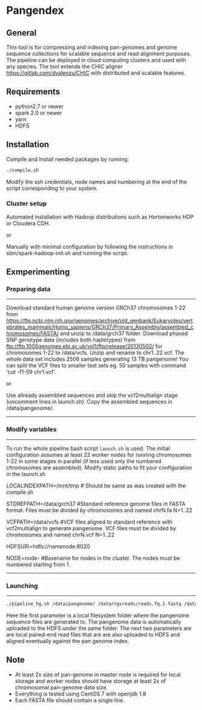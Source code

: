 Pangendex
=================

General
-------

This tool is for compressing and indexing pan-genomes and genome sequence collections for scalable sequence and read alignment purposes. The pipeline can be deployed in cloud computing clusters and used with any species. The tool extends the CHIC aligner https://gitlab.com/dvalenzu/CHIC with distributed and scalable features.


Requirements
------------

* python2.7 or newer
* spark 2.0 or newer
* yarn
* HDFS


Installation
-------

Compile and Install needed packages by running:
```bash
./compile.sh
```
Modify the ssh credentials, node names and numbering at the end of the script corresponding to your system.

### Cluster setup
Automated installation with Hadoop distributions such as Hortonworks HDP or Cloudera CDH.

or

Manually with minimal configuration by following the instructions in sbin/spark-hadoop-init.sh and running the script.


Exmperimenting
---
### Preparing data
---
Download standard human genome version GRCh37 chromosomes 1-22 from https://ftp.ncbi.nlm.nih.gov/genomes/archive/old_genbank/Eukaryotes/vertebrates_mammals/Homo_sapiens/GRCh37/Primary_Assembly/assembled_chromosomes/FASTA/ and unzip to /data/grch37 folder.
Download phased SNP genotype data (includes both haplotypes) from ftp://ftp.1000genomes.ebi.ac.uk/vol1/ftp/release/20130502/ for chromosomes 1-22 to /data/vcfs. Unzip and rename to chr1..22.vcf. 
The whole data set includes 2506 samples generating 13 TB pangenome! You can split the VCF files to smaller test sets eg. 50 samples with command 'cut -f1-59 chr1.vcf'.

or

Use allready assembled sequences and skip the vcf2multialign stage (uncomment lines in launch.sh). Copy the assembled sequences in /data/pangenome/.

---
### Modify variables
---

To run the whole pipeline bash scirpt `launch.sh` is used.
The initial configuration assumes at least 22 worker nodes for running chromosomes 1-22 in some stages in parallel (if less used only the numbered chromosomes are assembled).
Modify static paths to fit your configuration in the launch.sh

LOCALINDEXPATH=/mnt/tmp # Should be same as was created with the compile.sh

STDREFPATH=/data/grch37 #Standard reference genome files in FASTA format. Files must be divided by chromosomes and named chrN.fa N=1..22

VCFPATH=/data/vcfs #VCF files aligned to standard reference with vcf2multialign to generate pangenome. VCF files must be divided by chromosomes and named chrN.vcf N=1..22

HDFSURI=hdfs://namenode:8020

NODE=node- #Basename for nodes in the cluster. The nodes must be numbered starting from 1.

---
### Launching
---

```bash
./pipeline_hg.sh /data/pangenome/ /data/ngsreads/reads.fq.1.fastq /data/ngsreads/reads.fq.2.fastq
```
Here the first parameter is a local filesystem folder where the pangenome sequence files are generated to.
The pangenome data is automatically uploaded to the HDFS under the same folder.
The next two parameters are are local paired-end read files that are are also uploaded to HDFS and aligned eventually against the pan genome index.

Note
------------------

* At least 2x size of pan-genome in master node is required for local storage and worker nodes should have storage at least 2x of chromosomal pan-genome data size.
* Everything is tested using CentOS 7 with openjdk 1.8
* Each FASTA file should contain a single line.



